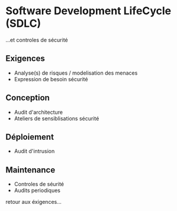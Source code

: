 # Software Development LifeCycle (SDLC)

...et controles de sécurité

## Exigences

* Analyse(s) de risques / modelisation des menaces
* Expression de besoin sécurité

## Conception

* Audit d'architecture
* Ateliers de sensiblisations sécurité

## Déploiement

* Audit d'intrusion

## Maintenance

* Controles de séurité
* Audits periodiques

retour aux éxigences...